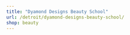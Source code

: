 ```yaml
---
title: "Dyamond Designs Beauty School"
url: /detroit/dyamond-designs-beauty-school/
shop: beauty
---
```


